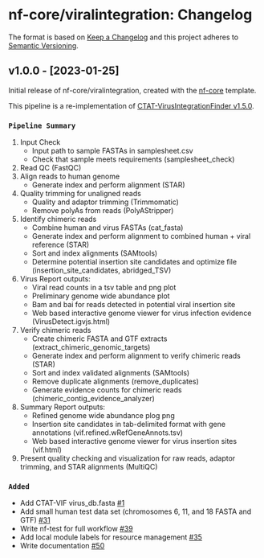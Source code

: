 # nf-core/viralintegration: Changelog

The format is based on [Keep a Changelog](https://keepachangelog.com/en/1.0.0/)
and this project adheres to [Semantic Versioning](https://semver.org/spec/v2.0.0.html).

## v1.0.0 - [2023-01-25]

Initial release of nf-core/viralintegration, created with the [nf-core](https://nf-co.re/) template.

This pipeline is a re-implementation of [CTAT-VirusIntegrationFinder v1.5.0](https://github.com/broadinstitute/CTAT-VirusIntegrationFinder).

### `Pipeline Summary`

1. Input Check
   - Input path to sample FASTAs in samplesheet.csv
   - Check that sample meets requirements (samplesheet_check)
2. Read QC (FastQC)
3. Align reads to human genome
   - Generate index and perform alignment (STAR)
4. Quality trimming for unaligned reads
   - Quality and adaptor trimming (Trimmomatic)
   - Remove polyAs from reads (PolyAStripper)
5. Identify chimeric reads
   - Combine human and virus FASTAs (cat_fasta)
   - Generate index and perform alignment to combined human + viral reference (STAR)
   - Sort and index alignments (SAMtools)
   - Determine potential insertion site candidates and optimize file (insertion_site_candidates, abridged_TSV)
6. Virus Report outputs:
   - Viral read counts in a tsv table and png plot
   - Preliminary genome wide abundance plot
   - Bam and bai for reads detected in potential viral insertion site
   - Web based interactive genome viewer for virus infection evidence (VirusDetect.igvjs.html)
7. Verify chimeric reads
   - Create chimeric FASTA and GTF extracts (extract_chimeric_genomic_targets)
   - Generate index and perform alignment to verify chimeric reads (STAR)
   - Sort and index validated alignments (SAMtools)
   - Remove duplicate alignments (remove_duplicates)
   - Generate evidence counts for chimeric reads (chimeric_contig_evidence_analyzer)
8. Summary Report outputs:
   - Refined genome wide abundance plog png
   - Insertion site candidates in tab-delimited format with gene annotations (vif.refined.wRefGeneAnnots.tsv)
   - Web based interactive genome viewer for virus insertion sites (vif.html)
9. Present quality checking and visualization for raw reads, adaptor trimming, and STAR alignments (MultiQC)

### `Added`

- Add CTAT-VIF virus_db.fasta [#1](https://github.com/nf-core/viralintegration/pull/1)
- Add small human test data set (chromosomes 6, 11, and 18 FASTA and GTF) [#31](https://github.com/nf-core/viralintegration/issues/31)
- Write nf-test for full workflow [#39](https://github.com/nf-core/viralintegration/issues/39)
- Add local module labels for resource management [#35](https://github.com/nf-core/viralintegration/issues/35)
- Write documentation [#50](https://github.com/nf-core/viralintegration/issues/50)

